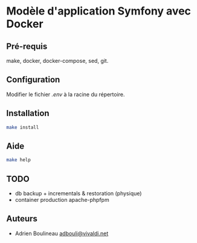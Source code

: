 # Modèle d'application Symfony avec Docker

## Pré-requis
make, docker, docker-compose, sed, git.

## Configuration
Modifier le fichier *.env* à la racine du répertoire.

## Installation
```sh
make install
```

## Aide
```sh
make help
```

## TODO
* db backup + incrementals & restoration (physique)
* container production apache-phpfpm

## Auteurs
* Adrien Boulineau <adbouli@vivaldi.net>
